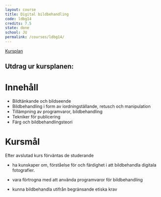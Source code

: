 ```yaml
---
layout: course
title: Digital bildbehandling
code: ldbg14
credits: 7.5
state: done
school: JU
permalink: /courses/ldbg14/
---
```


[Kursplan](/files/courseplan/ldbg14.pdf)

Utdrag ur kursplanen:
---

Innehåll
===
- Bildtänkande och bildseende
- Bildbehandling i form av iordningställande, retusch och manipulation
- Tillämpning av programvaror, bildbehandling
- Tekniker för publicering
- Färg och bildbehandlingsteori


Kursmål
===
Efter avslutad kurs förväntas de studerande

- ha kunskaper om, förståelse för och färdighet i att bildbehandla digitala fotografier.

- vara förtrogna med att använda programvaror för bildbehandling

- kunna bildbehandla utifrån begränsande etiska krav
